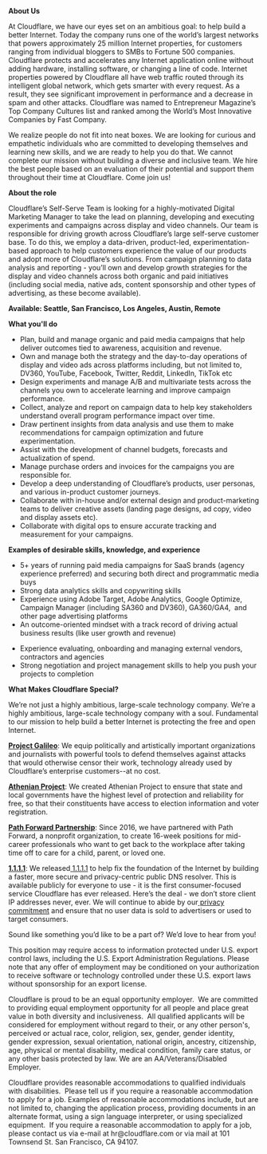 <div class="content-intro">
	<div><strong>About Us</strong></div>
	<div>
		<p><span style="font-weight: 400;">At Cloudflare, we have our eyes set on an ambitious goal: to help build a better Internet. Today the company runs one of the world’s largest networks that powers approximately 25 million Internet properties, for customers ranging from individual bloggers to SMBs to Fortune 500 companies. Cloudflare protects and accelerates any Internet application online without adding hardware, installing software, or changing a line of code. Internet properties powered by Cloudflare all have web traffic routed through its intelligent global network, which gets smarter with every request. As a result, they see significant improvement in performance and a decrease in spam and other attacks. Cloudflare was named to Entrepreneur Magazine’s Top Company Cultures list and ranked among the World’s Most Innovative Companies by Fast Company.</span><span style="font-weight: 400;">&nbsp;</span></p>
		<p><span style="font-weight: 400;">We realize people do not fit into neat boxes. We are looking for curious and empathetic individuals who are committed to developing themselves and learning new skills, and we are ready to help you do that. We cannot complete our mission without building a diverse and inclusive team. We hire the best people based on an evaluation of their potential and support them throughout their time at Cloudflare. Come join us!&nbsp;</span></p>
	</div>
</div>
<p><strong>About the role</strong></p>
<p>Cloudflare’s Self-Serve Team is looking for a highly-motivated Digital Marketing Manager to take the lead on planning, developing and executing experiments and campaigns across display and video channels. Our team is responsible for driving growth across Cloudflare’s large self-serve customer base. To do this, we employ a data-driven, product-led, experimentation-based approach to help customers experience the value of our products and adopt more of Cloudflare’s solutions. From campaign planning to data analysis and reporting - you’ll own and develop growth strategies for the display and video channels across both organic and paid initiatives (including social media, native ads, content sponsorship and other types of advertising, as these become available).</p>
<p><strong>Available: Seattle, San Francisco, Los Angeles, Austin, Remote</strong></p>
<p><strong>What you'll do</strong></p>
<ul>
	<li>Plan, build and manage organic and paid media campaigns that help deliver outcomes tied to awareness, acquisition and revenue.</li>
	<li>Own and manage both the strategy and the day-to-day operations of display and video ads across platforms including, but not limited to, DV360, YouTube, Facebook, Twitter, Reddit, LinkedIn, TikTok etc</li>
	<li>Design experiments and manage A/B and multivariate tests across the channels you own to accelerate learning and improve campaign performance.</li>
	<li>Collect, analyze and report on campaign data to help key stakeholders understand overall program performance impact over time.&nbsp;</li>
	<li>Draw pertinent insights from data analysis and use them to make recommendations for campaign optimization and future experimentation.</li>
	<li>Assist with the development of channel budgets, forecasts and actualization of spend.</li>
	<li>Manage purchase orders and invoices for the campaigns you are responsible for.</li>
	<li>Develop a deep understanding of Cloudflare’s products, user personas, and various in-product customer journeys.&nbsp;</li>
	<li>Collaborate with in-house and/or external design and product-marketing teams to deliver creative assets (landing page designs, ad copy, video and display assets etc).&nbsp;</li>
	<li>Collaborate with digital ops to ensure accurate tracking and measurement for your campaigns.&nbsp;</li>
</ul>
<p><strong>Examples of desirable skills, knowledge, and experience</strong></p>
<ul>
	<li>5+ years of running paid media campaigns for SaaS brands (agency experience preferred) and securing both direct and programmatic media buys&nbsp;</li>
	<li>Strong data analytics skills and copywriting skills</li>
	<li>Experience using Adobe Target, Adobe Analytics, Google Optimize, Campaign Manager (including SA360 and DV360), GA360/GA4,&nbsp; and other page advertising platforms</li>
	<li>An outcome-oriented mindset with a track record of driving actual business results (like user growth and revenue)</li>
</ul>
<ul>
	<li>Experience evaluating, onboarding and managing external vendors, contractors and agencies&nbsp;</li>
	<li>Strong negotiation and project management skills to help you push your projects to completion</li>
</ul>
<div class="content-conclusion">
	<p><strong>What Makes Cloudflare Special?</strong></p>
	<p><span style="font-weight: 400;">We’re not just a highly ambitious, large-scale technology company. We’re a highly ambitious, large-scale technology company with a soul. Fundamental to our mission to help build a better Internet is protecting the free and open Internet.</span></p>
	<p><a href="https://blog.cloudflare.com/protecting-free-expression-online/"><strong>Project Galileo</strong></a><span style="font-weight: 400;">: We equip politically and artistically important organizations and journalists with powerful tools to defend themselves against attacks that would otherwise censor their work, technology already used by Cloudflare’s enterprise customers--at no cost.</span></p>
	<p><strong><a href="https://www.cloudflare.com/athenian/">Athenian Project</a></strong><span style="font-weight: 400;">: We created Athenian Project to ensure that state and local governments have the highest level of protection and reliability for free, so that their constituents have access to election information and voter registration.</span></p>
	<p><a href="https://blog.cloudflare.com/tag/path-forward/"><strong>Path Forward Partnership</strong></a><span style="font-weight: 400;">: Since 2016, we have partnered with Path Forward, a nonprofit organization, to create 16-week positions for mid-career professionals who want to get back to the workplace after taking time off to care for a child, parent, or loved one.</span></p>
	<p><a href="https://1.1.1.1/"><strong>1.1.1.1</strong></a><span style="font-weight: 400;">: We released</span><a href="https://1.1.1.1/"> <span style="font-weight: 400;">1.1.1.1</span></a><span style="font-weight: 400;"> to help fix the foundation of the Internet by building a faster, more secure and privacy-centric public DNS resolver. This is available publicly for everyone to use - it is the first consumer-focused service Cloudflare has ever released. Here’s the deal - we don’t store client IP addresses never, ever. We will continue to abide by our</span><a href="https://developers.cloudflare.com/1.1.1.1/privacy/public-dns-resolver"> privacy commitment</a><span style="font-weight: 400;"> and ensure that no user data is sold to advertisers or used to target consumers.</span></p>
	<p><span style="font-weight: 400;">Sound like something you’d like to be a part of? We’d love to hear from you!</span></p>
	<p><span style="font-weight: 400;">This position may require access to information protected under U.S. export control laws, including the U.S. Export Administration Regulations. Please note that any offer of employment may be conditioned on your authorization to receive software or technology controlled under these U.S. export laws without sponsorship for an export license.</span></p>
	<p><span style="font-weight: 400;">Cloudflare is proud to be an equal opportunity employer. &nbsp;We are committed to providing equal employment opportunity for all people and place great value in both diversity and inclusiveness. &nbsp;All qualified applicants will be considered for employment without regard to their, or any other person's, perceived or actual</span> <span style="font-weight: 400;">race, color, religion, sex, gender, gender identity, gender expression, sexual orientation, national origin, ancestry, citizenship, age, physical or mental disability, medical condition, family care status, or any other basis protected by law. </span><span style="font-weight: 400;">We are an AA/Veterans/Disabled Employer.</span></p>
	<p><span style="font-weight: 400;">Cloudflare provides reasonable accommodations to qualified individuals with disabilities. &nbsp;Please tell us if you require a reasonable accommodation to apply for a job. Examples of reasonable accommodations include, but are not limited to, changing the application process, providing documents in an alternate format, using a sign language interpreter, or using specialized equipment. &nbsp;If you require a reasonable accommodation to apply for a job, please contact us via e-mail at </span><span style="font-weight: 400;">hr@cloudflare.com</span><span style="font-weight: 400;"> or via mail at 101 Townsend St. San Francisco, CA 94107.</span></p>
</div>